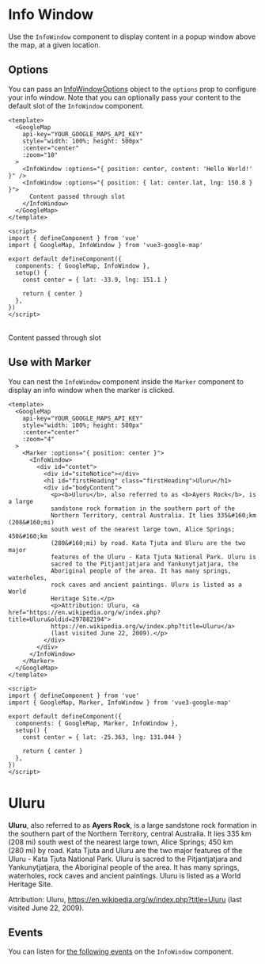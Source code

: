 # Info Window

Use the `InfoWindow` component to display content in a popup window above the map, at a given location.

## Options

You can pass an [InfoWindowOptions](https://developers.google.com/maps/documentation/javascript/reference#InfoWindowOptions) object to the `options` prop to configure your info window. Note that you can optionally pass your content to the default slot of the `InfoWindow` component.

<!-- prettier-ignore -->
```vue
<template>
  <GoogleMap
    api-key="YOUR_GOOGLE_MAPS_API_KEY"
    style="width: 100%; height: 500px"
    :center="center"
    :zoom="10"
  >
    <InfoWindow :options="{ position: center, content: 'Hello World!' }" />
    <InfoWindow :options="{ position: { lat: center.lat, lng: 150.8 } }">
      Content passed through slot
    </InfoWindow>
  </GoogleMap>
</template>

<script>
import { defineComponent } from 'vue'
import { GoogleMap, InfoWindow } from 'vue3-google-map'

export default defineComponent({
  components: { GoogleMap, InfoWindow },
  setup() {
    const center = { lat: -33.9, lng: 151.1 }

    return { center }
  },
})
</script>
```

\
<GoogleMap style="width: 100%; height: 500px" :center="{ lat: -33.9, lng: 151.1 }" :zoom="10">
<InfoWindow :options="{ position: { lat: -33.9, lng: 151.1 }, content: 'Hello World!' }" />
<InfoWindow :options="{ position: { lat: -33.9, lng: 150.8 } }">
Content passed through slot
</InfoWindow>
</GoogleMap>

## Use with Marker

You can nest the `InfoWindow` component inside the `Marker` component to display an info window when the marker is clicked.

<!-- prettier-ignore -->
```vue
<template>
  <GoogleMap
    api-key="YOUR_GOOGLE_MAPS_API_KEY"
    style="width: 100%; height: 500px"
    :center="center"
    :zoom="4"
  >
    <Marker :options="{ position: center }">
      <InfoWindow>
        <div id="contet">
          <div id="siteNotice"></div>
          <h1 id="firstHeading" class="firstHeading">Uluru</h1>
          <div id="bodyContent">
            <p><b>Uluru</b>, also referred to as <b>Ayers Rock</b>, is a large
            sandstone rock formation in the southern part of the
            Northern Territory, central Australia. It lies 335&#160;km (208&#160;mi)
            south west of the nearest large town, Alice Springs; 450&#160;km
            (280&#160;mi) by road. Kata Tjuta and Uluru are the two major
            features of the Uluru - Kata Tjuta National Park. Uluru is
            sacred to the Pitjantjatjara and Yankunytjatjara, the
            Aboriginal people of the area. It has many springs, waterholes,
            rock caves and ancient paintings. Uluru is listed as a World
            Heritage Site.</p>
            <p>Attribution: Uluru, <a href="https://en.wikipedia.org/w/index.php?title=Uluru&oldid=297882194">
            https://en.wikipedia.org/w/index.php?title=Uluru</a>
            (last visited June 22, 2009).</p>
          </div>
        </div>
      </InfoWindow>
    </Marker>
  </GoogleMap>
</template>

<script>
import { defineComponent } from 'vue'
import { GoogleMap, Marker, InfoWindow } from 'vue3-google-map'

export default defineComponent({
  components: { GoogleMap, Marker, InfoWindow },
  setup() {
    const center = { lat: -25.363, lng: 131.044 }

    return { center }
  },
})
</script>
```

<GoogleMap style="width: 100%; height: 500px" :center="{ lat: -25.363, lng: 131.044 }" :zoom="4">
<Marker :options="{ position: { lat: -25.363, lng: 131.044 } }">
<InfoWindow>
<div id="contet">
<div id="siteNotice"></div>
<h1 id="firstHeading" class="firstHeading">Uluru</h1>
<div id="bodyContent">
<p><b>Uluru</b>, also referred to as <b>Ayers Rock</b>, is a large
sandstone rock formation in the southern part of the
Northern Territory, central Australia. It lies 335&#160;km (208&#160;mi)
south west of the nearest large town, Alice Springs; 450&#160;km
(280&#160;mi) by road. Kata Tjuta and Uluru are the two major
features of the Uluru - Kata Tjuta National Park. Uluru is
sacred to the Pitjantjatjara and Yankunytjatjara, the
Aboriginal people of the area. It has many springs, waterholes,
rock caves and ancient paintings. Uluru is listed as a World
Heritage Site.</p>
<p>Attribution: Uluru, <a href="https://en.wikipedia.org/w/index.php?title=Uluru&oldid=297882194">
https://en.wikipedia.org/w/index.php?title=Uluru</a>
(last visited June 22, 2009).</p>
</div>
</div>
</InfoWindow>
</Marker>
</GoogleMap>

## Events

You can listen for [the following events](https://developers.google.com/maps/documentation/javascript/reference/info-window#InfoWindow-Events) on the `InfoWindow` component.
